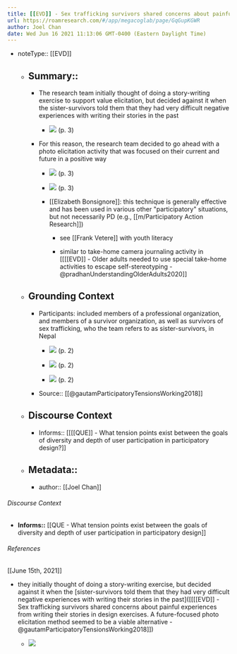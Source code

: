 ```yaml
---
title: [[EVD]] - Sex trafficking survivors shared concerns about painful experiences from writing their stories in design exercises. A future-focused photo elicitation method seemed to be a viable alternative - @gautamParticipatoryTensionsWorking2018
url: https://roamresearch.com/#/app/megacoglab/page/GqGupKGWR
author: Joel Chan
date: Wed Jun 16 2021 11:13:06 GMT-0400 (Eastern Daylight Time)
---
```


- noteType:: [[EVD]]

    - ## Summary::

        - The research team initially thought of doing a story-writing exercise to support value elicitation, but decided against it when the sister-survivors told them that they had very difficult negative experiences with writing their stories in the past

            - ![](https://firebasestorage.googleapis.com/v0/b/firescript-577a2.appspot.com/o/imgs%2Fapp%2Fmegacoglab%2FNZV6-vcrJO.png?alt=media&token=3c6715a1-f1c1-4edb-9a22-69836fae567f) (p. 3)

        - For this reason, the research team decided to go ahead with a photo elicitation activity that was focused on their current and future in a positive way

            - ![](https://firebasestorage.googleapis.com/v0/b/firescript-577a2.appspot.com/o/imgs%2Fapp%2Fmegacoglab%2Fy88bNbUC-5.png?alt=media&token=5e9f95b9-8467-4208-8ec2-0337ed46bfbc) (p. 3)

            - ![](https://firebasestorage.googleapis.com/v0/b/firescript-577a2.appspot.com/o/imgs%2Fapp%2Fmegacoglab%2FDXv-cRju0r.png?alt=media&token=aa055325-dad3-4ea7-8a5f-8fb90e2e1b87) (p. 3)

            - [[Elizabeth Bonsignore]]: this technique is generally effective and has been used in various other "participatory" situations, but not necessarily PD (e.g., [[m/Participatory Action Research]])

                - see [[Frank Vetere]] with youth literacy

                - similar to take-home camera journaling activity in [[[[EVD]] - Older adults needed to use special take-home activities to escape self-stereotyping - @pradhanUnderstandingOlderAdults2020]]

    - ## **Grounding Context**

        - Participants: included members of a professional organization, and members of a survivor organization, as well as survivors of sex trafficking, who the team refers to as sister-survivors, in Nepal

            - ![](https://firebasestorage.googleapis.com/v0/b/firescript-577a2.appspot.com/o/imgs%2Fapp%2Fmegacoglab%2FZAwUMwQSPN.png?alt=media&token=f1f8c1ec-b4a5-4a8f-9d1e-cb3894ea5396) (p. 2)

            - ![](https://firebasestorage.googleapis.com/v0/b/firescript-577a2.appspot.com/o/imgs%2Fapp%2Fmegacoglab%2FyBW4dJV_f7.png?alt=media&token=885d6c41-a317-4c6b-be9d-3d619c701bd8) (p. 2)

            - ![](https://firebasestorage.googleapis.com/v0/b/firescript-577a2.appspot.com/o/imgs%2Fapp%2Fmegacoglab%2FXdPqA7M6Zh.png?alt=media&token=c4bec0fc-bf4d-4f95-b081-6ed2b63e1b77) (p. 2)

        - Source:: [[@gautamParticipatoryTensionsWorking2018]]

    - ## **Discourse Context**

        - Informs:: [[[[QUE]] - What tension points exist between the goals of diversity and depth of user participation in participatory design?]]

    - ## Metadata::

        - author:: [[Joel Chan]]

###### Discourse Context

- **Informs::** [[QUE - What tension points exist between the goals of diversity and depth of user participation in participatory design]]

###### References

[[June 15th, 2021]]

- they initially thought of doing a story-writing  exercise, but decided against it when the [sister-survivors told them that they had very difficult negative experiences with writing their stories in the past]([[[[EVD]] - Sex trafficking survivors shared concerns about painful experiences from writing their stories in design exercises. A future-focused photo elicitation method seemed to be a viable alternative - @gautamParticipatoryTensionsWorking2018]])

    - ![](https://firebasestorage.googleapis.com/v0/b/firescript-577a2.appspot.com/o/imgs%2Fapp%2Fmegacoglab%2FNZV6-vcrJO.png?alt=media&token=3c6715a1-f1c1-4edb-9a22-69836fae567f)
